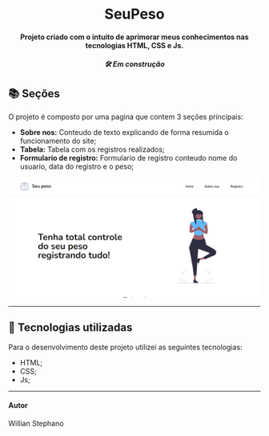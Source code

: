 <h1 align="center">
  <br>SeuPeso
</h1>


<h4 align="center">
  Projeto criado com o intuito de aprimorar meus conhecimentos nas tecnologias HTML, CSS e Js.
</h4>

<h5 align="center">
  🛠️ Em construção 
</h5>

## 📚 Seções
O projeto é composto por uma pagina que contem 3 seções principais:

- **Sobre nos:** Conteudo de texto explicando de forma resumida o funcionamento do site;
- **Tabela:** Tabela com os registros realizados;
- **Formulario de registro:** Formulario de registro conteudo nome do usuario, data do registro e o peso;



<img src="conteudo/previa-img.PNG" alt="Imagem de pré-visualização da pagina">

---

## 💼 Tecnologias utilizadas
Para o desenvolvimento deste projeto utilizei as seguintes tecnologias:

- HTML;
- CSS;
- Js;
---

#### Autor
Willian Stephano